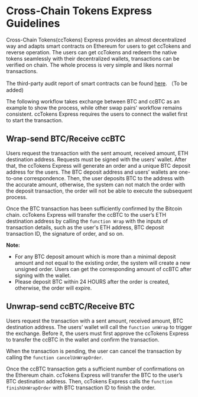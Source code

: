 # Cross-Chain Tokens Express Guidelines
Cross-Chain Tokens(ccTokens) Express provides an almost decentralized way and adapts smart contracts on Ethereum for users to get ccTokens and reverse operation. The users can get ccTokens and redeem the native tokens seamlessly with their decentralized wallets, transactions can be verified on chain. The whole process is very simple and likes normal transactions. 

The third-party audit report of smart contracts can be found [here](http://). （To be added)

The following workflow takes exchange between BTC and ccBTC as an example to show the process, while other swap pairs' workflow remains consistent. ccTokens Express requires the users to connect the wallet first to start the transaction.

## Wrap-send BTC/Receive ccBTC
Users request the transaction with the sent amount, received amount, ETH destination address. Requests must be signed with the users’ wallet. After that, the ccTokens Express will generate an order and a unique BTC deposit address for the users. The BTC deposit address and users’ wallets are one-to-one correspondence. Then, the user deposits BTC to the address with the accurate amount, otherwise, the system can not match the order with the deposit transaction, the order will not be able to execute the subsequent process. 

Once the BTC transaction has been sufficiently confirmed by the Bitcoin chain. ccTokens Express will transfer the ccBTC to the user’s ETH destination address by calling the `function Wrap` with the inputs of transaction details, such as the user's ETH address, BTC deposit transaction ID, the signature of order, and so on. 

**Note:**
* For any BTC deposit amount which is more than a minimal deposit amount and not equal to the existing order, the system will create a new unsigned order. Users can get the corresponding amount of ccBTC after signing with the wallet.
* Please deposit BTC within 24 HOURS after the order is created, otherwise, the order will expire.

## Unwrap-send ccBTC/Receive BTC
Users request the transaction with a sent amount, received amount, BTC destination address. The users’ wallet will call the `function unWrap` to trigger the exchange. Before it, the users must first approve the ccTokens Express to transfer the ccBTC in the wallet and confirm the transaction. 

When the transaction is pending, the user can cancel the transaction by calling the `function cancelUnWrapOrder`.

Once the ccBTC transaction gets a sufficient number of confirmations on the Ethereum chain. ccTokens Express will transfer the BTC to the user’s BTC destination address. Then, ccTokens Express calls the `function finishUnWrapOrder` with BTC transaction ID to finish the order.

